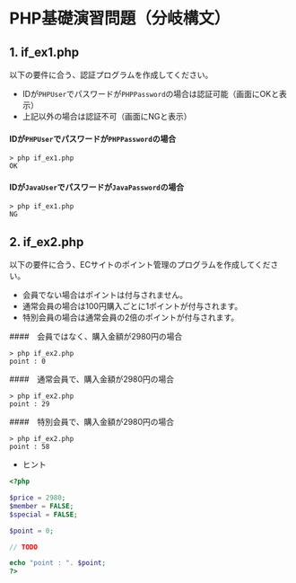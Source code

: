 # PHP基礎演習問題（分岐構文）

## 1. if_ex1.php

以下の要件に合う、認証プログラムを作成してください。

- IDが`PHPUser`でパスワードが`PHPPassword`の場合は認証可能（画面にOKと表示）
- 上記以外の場合は認証不可（画面にNGと表示）

#### IDが`PHPUser`でパスワードが`PHPPassword`の場合

```console
> php if_ex1.php
OK
```

#### IDが`JavaUser`でパスワードが`JavaPassword`の場合

```console
> php if_ex1.php
NG
```

## 2. if_ex2.php

以下の要件に合う、ECサイトのポイント管理のプログラムを作成してください。

- 会員でない場合はポイントは付与されません。
- 通常会員の場合は100円購入ごとに1ポイントが付与されます。
- 特別会員の場合は通常会員の2倍のポイントが付与されます。

####　会員ではなく、購入金額が2980円の場合

```console
> php if_ex2.php
point : 0
```

####　通常会員で、購入金額が2980円の場合

```console
> php if_ex2.php
point : 29
```

####　特別会員で、購入金額が2980円の場合

```console
> php if_ex2.php
point : 58
```

- ヒント

```php
<?php

$price = 2980;
$member = FALSE;
$special = FALSE;

$point = 0;

// TODO

echo "point : ". $point;
?>
```